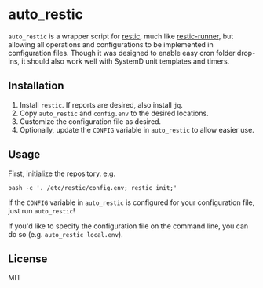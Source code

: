 # auto_restic

`auto_restic` is a wrapper script for [restic](https://github.com/restic/restic), much like [restic-runner](https://github.com/alphapapa/restic-runner), but allowing all operations and configurations to be implemented in configuration files. Though it was designed to enable easy cron folder drop-ins, it should also work well with SystemD unit templates and timers.

## Installation

1. Install `restic`. If reports are desired, also install `jq`.
1. Copy `auto_restic` and `config.env` to the desired locations.
1. Customize the configuration file as desired.
1. Optionally, update the `CONFIG` variable in `auto_restic` to allow easier use.

## Usage

First, initialize the repository. e.g.

	bash -c '. /etc/restic/config.env; restic init;'

If the `CONFIG` variable in `auto_restic` is configured for your configuration file, just run `auto_restic`!

If you'd like to specify the configuration file on the command line, you can do so (e.g. `auto_restic local.env`).

## License

MIT
